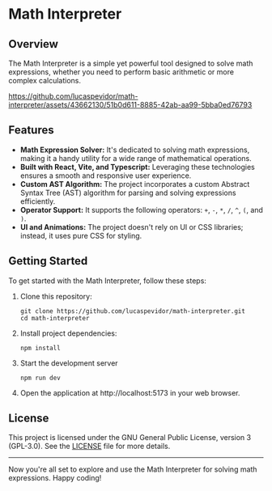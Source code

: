 # Math Interpreter

## Overview
The Math Interpreter is a simple yet powerful tool designed to solve math expressions, whether you need to perform basic arithmetic or more complex calculations.

https://github.com/lucaspevidor/math-interpreter/assets/43662130/51b0d611-8885-42ab-aa99-5bba0ed76793

## Features
- **Math Expression Solver:** It's dedicated to solving math expressions, making it a handy utility for a wide range of mathematical operations.
- **Built with React, Vite, and Typescript:** Leveraging these technologies ensures a smooth and responsive user experience.
- **Custom AST Algorithm:** The project incorporates a custom Abstract Syntax Tree (AST) algorithm for parsing and solving expressions efficiently.
- **Operator Support:** It supports the following operators: `+`, `-`, `*`, `/`, `^`, `(`, and `)`.
- **UI and Animations:** The project doesn't rely on UI or CSS libraries; instead, it uses pure CSS for styling.

## Getting Started
To get started with the Math Interpreter, follow these steps:

1. Clone this repository:
   ```shell
   git clone https://github.com/lucaspevidor/math-interpreter.git
   cd math-interpreter
   ```
2. Install project dependencies:
   ```shell
   npm install
   ```
3. Start the development server
   ```shell
   npm run dev
   ```
4. Open the application at http://localhost:5173 in your web browser.

## License
This project is licensed under the GNU General Public License, version 3 (GPL-3.0). See the [LICENSE](LICENSE) file for more details.

<hr>

Now you're all set to explore and use the Math Interpreter for solving math expressions. Happy coding!
